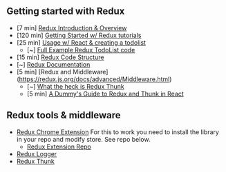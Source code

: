 ## Getting started with Redux

* [7 min] [Redux Introduction & Overview](https://www.youtube.com/watch?v=ucd5x3Ka3gw)
* [120 min] [Getting Started w/ Redux tutorials](https://egghead.io/courses/getting-started-with-redux)
* [25 min] [Usage w/ React & creating a todolist](https://redux.js.org/docs/basics/UsageWithReact.html)
  * [~] [Full Example Redux TodoList code](https://redux.js.org/docs/basics/ExampleTodoList.html)
* [15 min] [Redux Code Structure](https://redux.js.org/docs/faq/CodeStructure.html)
* [~] [Redux Documentation](https://redux.js.org/)
* [5 min] [Redux and Middleware] (https://redux.js.org/docs/advanced/Middleware.html)
    * [~] [What the heck is Redux Thunk](https://daveceddia.com/what-is-a-thunk/)
  * [5 min] [A Dummy's Guide to Redux and Thunk in React](https://codepen.io/stowball/post/a-dummy-s-guide-to-redux-and-thunk-in-react)

## Redux tools & middleware
* [Redux Chrome Extension](https://chrome.google.com/webstore/detail/redux-devtools/lmhkpmbekcpmknklioeibfkpmmfibljd?hl=en) For this to work  you need to install the library in your repo and modify store. See repo below.
  * [Redux Extension Repo](https://github.com/zalmoxisus/redux-devtools-extension)
* [Redux Logger](https://github.com/evgenyrodionov/redux-logger)
* [Redux Thunk](https://github.com/gaearon/redux-thunk)